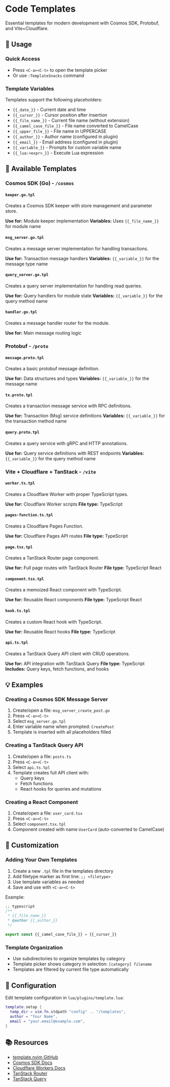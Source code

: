 # Code Templates

Essential templates for modern development with Cosmos SDK, Protobuf, and Vite+Cloudflare.

## 🚀 Usage

### Quick Access
- Press `<C-a><C-t>` to open the template picker
- Or use `:TemplateSnacks` command

### Template Variables

Templates support the following placeholders:

- `{{_date_}}` - Current date and time
- `{{_cursor_}}` - Cursor position after insertion
- `{{_file_name_}}` - Current file name (without extension)
- `{{_camel_case_file_}}` - File name converted to CamelCase
- `{{_upper_file_}}` - File name in UPPERCASE
- `{{_author_}}` - Author name (configured in plugin)
- `{{_email_}}` - Email address (configured in plugin)
- `{{_variable_}}` - Prompts for custom variable name
- `{{_lua:<expr>_}}` - Execute Lua expression

## 📁 Available Templates

### Cosmos SDK (Go) - `/cosmos`

#### `keeper.go.tpl`
Creates a Cosmos SDK keeper with store management and parameter store.

**Use for:** Module keeper implementation
**Variables:** Uses `{{_file_name_}}` for module name

#### `msg_server.go.tpl`
Creates a message server implementation for handling transactions.

**Use for:** Transaction message handlers
**Variables:** `{{_variable_}}` for the message type name

#### `query_server.go.tpl`
Creates a query server implementation for handling read queries.

**Use for:** Query handlers for module state
**Variables:** `{{_variable_}}` for the query method name

#### `handler.go.tpl`
Creates a message handler router for the module.

**Use for:** Main message routing logic

### Protobuf - `/proto`

#### `message.proto.tpl`
Creates a basic protobuf message definition.

**Use for:** Data structures and types
**Variables:** `{{_variable_}}` for the message name

#### `tx.proto.tpl`
Creates a transaction message service with RPC definitions.

**Use for:** Transaction (Msg) service definitions
**Variables:** `{{_variable_}}` for the transaction method name

#### `query.proto.tpl`
Creates a query service with gRPC and HTTP annotations.

**Use for:** Query service definitions with REST endpoints
**Variables:** `{{_variable_}}` for the query method name

### Vite + Cloudflare + TanStack - `/vite`

#### `worker.ts.tpl`
Creates a Cloudflare Worker with proper TypeScript types.

**Use for:** Cloudflare Worker scripts
**File type:** TypeScript

#### `pages-function.ts.tpl`
Creates a Cloudflare Pages Function.

**Use for:** Cloudflare Pages API routes
**File type:** TypeScript

#### `page.tsx.tpl`
Creates a TanStack Router page component.

**Use for:** Full page routes with TanStack Router
**File type:** TypeScript React

#### `component.tsx.tpl`
Creates a memoized React component with TypeScript.

**Use for:** Reusable React components
**File type:** TypeScript React

#### `hook.ts.tpl`
Creates a custom React hook with TypeScript.

**Use for:** Reusable React hooks
**File type:** TypeScript

#### `api.ts.tpl`
Creates a TanStack Query API client with CRUD operations.

**Use for:** API integration with TanStack Query
**File type:** TypeScript
**Includes:** Query keys, fetch functions, and hooks

## 💡 Examples

### Creating a Cosmos SDK Message Server

1. Create/open a file: `msg_server_create_post.go`
2. Press `<C-a><C-t>`
3. Select `msg_server.go.tpl`
4. Enter variable name when prompted: `CreatePost`
5. Template is inserted with all placeholders filled

### Creating a TanStack Query API

1. Create/open a file: `posts.ts`
2. Press `<C-a><C-t>`
3. Select `api.ts.tpl`
4. Template creates full API client with:
   - Query keys
   - Fetch functions
   - React hooks for queries and mutations

### Creating a React Component

1. Create/open a file: `user_card.tsx`
2. Press `<C-a><C-t>`
3. Select `component.tsx.tpl`
4. Component created with name `UserCard` (auto-converted to CamelCase)

## 🎨 Customization

### Adding Your Own Templates

1. Create a new `.tpl` file in the templates directory
2. Add filetype marker as first line: `;; <filetype>`
3. Use template variables as needed
4. Save and use with `<C-a><C-t>`

Example:
```typescript
;; typescript
/**
 * {{_file_name_}}
 * @author {{_author_}}
 */

export const {{_camel_case_file_}} = {{_cursor_}}
```

### Template Organization

- Use subdirectories to organize templates by category
- Template picker shows category in selection: `[category] filename`
- Templates are filtered by current file type automatically

## 🔧 Configuration

Edit template configuration in `lua/plugins/template.lua`:

```lua
template.setup {
  temp_dir = vim.fn.stdpath "config" .. "/templates",
  author = "Your Name",
  email = "your.email@example.com",
}
```

## 📚 Resources

- [template.nvim GitHub](https://github.com/glepnir/template.nvim)
- [Cosmos SDK Docs](https://docs.cosmos.network/)
- [Cloudflare Workers Docs](https://developers.cloudflare.com/workers/)
- [TanStack Router](https://tanstack.com/router)
- [TanStack Query](https://tanstack.com/query)
